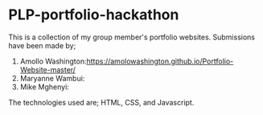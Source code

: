 # PLP-portfolio-hackathon
This is a collection of my group member's portfolio websites.
Submissions have been made by;
1. Amollo Washington:https://amolowashington.github.io/Portfolio-Website-master/
2. Maryanne Wambui:
3. Mike Mghenyi:

   
The technologies used are; HTML, CSS, and Javascript.

